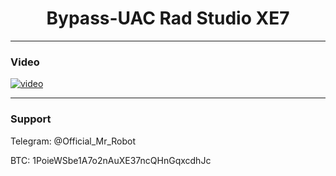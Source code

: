 <h1 align="center">Bypass-UAC Rad Studio XE7</h1>

-------
### Video
[![video](https://i.postimg.cc/rw9fmbs8/maxresdefault.jpg)](https://youtu.be/VKTAxeYmjFI)

-------

### Support
Telegram: @Official_Mr_Robot

BTC: 1PoieWSbe1A7o2nAuXE37ncQHnGqxcdhJc
